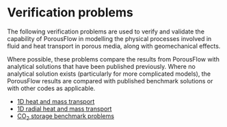 # Verification problems

The following verification problems are used to verify and validate the capability
of PorousFlow in modelling the physical processes involved in fluid and heat transport
in porous media, along with geomechanical effects.

Where possible, these problems compare the results from PorousFlow with analytical solutions
that have been published previously. Where no analytical solution exists (particularly for
more complicated models), the PorousFlow results are compared with published benchmark solutions
or with other codes as applicable.

- [1D heat and mass transport](1d_avdonin.md)
- [1D radial heat and mass transport](1d_radial_avdonin.md)
- [CO$_2$ storage benchmark problems](co2_intercomparison.md)
